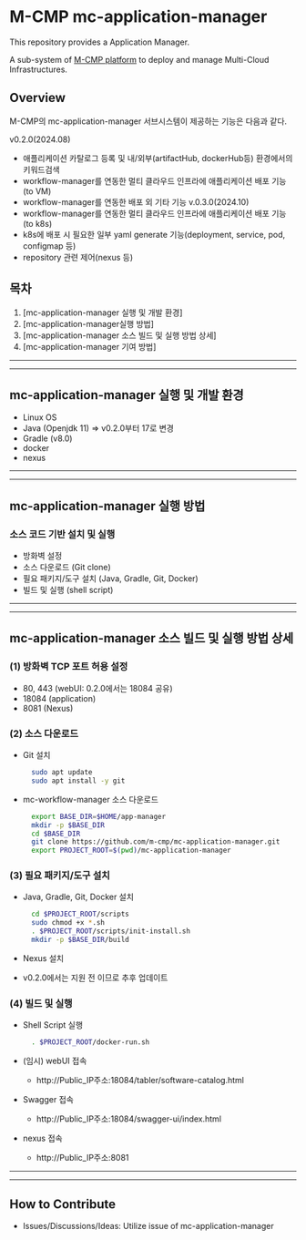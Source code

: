 # M-CMP mc-application-manager

This repository provides a Application Manager.

A sub-system of [M-CMP platform](https://github.com/m-cmp/docs/tree/main) to deploy and manage Multi-Cloud Infrastructures.

## Overview

M-CMP의 mc-application-manager 서브시스템이 제공하는 기능은 다음과 같다.

v0.2.0(2024.08)
- 애플리케이션 카탈로그 등록 및 내/외부(artifactHub, dockerHub등) 환경에서의 키워드검색
- workflow-manager를 연동한 멀티 클라우드 인프라에 애플리케이션 배포 기능(to VM)
- workflow-manager를 연동한 배포 외 기타 기능
v.0.3.0(2024.10)
- workflow-manager를 연동한 멀티 클라우드 인프라에 애플리케이션 배포 기능(to k8s)
- k8s에 배포 시 필요한 일부 yaml generate 기능(deployment, service, pod, configmap 등)
- repository 관련 제어(nexus 등)


## 목차

1. [mc-application-manager 실행 및 개발 환경]
2. [mc-application-manager실행 방법]
3. [mc-application-manager 소스 빌드 및 실행 방법 상세]
4. [mc-application-manager 기여 방법]

---

---


## mc-application-manager 실행 및 개발 환경

- Linux OS
- Java (Openjdk 11) => v0.2.0부터 17로 변경
- Gradle (v8.0)
- docker
- nexus
---

---

## mc-application-manager 실행 방법

### 소스 코드 기반 설치 및 실행

- 방화벽 설정
- 소스 다운로드 (Git clone)
- 필요 패키지/도구 설치 (Java, Gradle, Git, Docker)
- 빌드 및 실행 (shell script)

---

---

## mc-application-manager 소스 빌드 및 실행 방법 상세

### (1) 방화벽 TCP 포트 허용 설정

- 80, 443 (webUI: 0.2.0에서는 18084 공유)
- 18084 (application)
- 8081 (Nexus)

### (2) 소스 다운로드

- Git 설치
  ```bash
  	sudo apt update
  	sudo apt install -y git
  ```
- mc-workflow-manager 소스 다운로드
  ```bash
  	export BASE_DIR=$HOME/app-manager
  	mkdir -p $BASE_DIR
  	cd $BASE_DIR
  	git clone https://github.com/m-cmp/mc-application-manager.git
  	export PROJECT_ROOT=$(pwd)/mc-application-manager
  ```

### (3) 필요 패키지/도구 설치

- Java, Gradle, Git, Docker 설치

  ```bash
  	cd $PROJECT_ROOT/scripts
  	sudo chmod +x *.sh
  	. $PROJECT_ROOT/scripts/init-install.sh
  	mkdir -p $BASE_DIR/build
  ```

- Nexus 설치
- v0.2.0에서는 지원 전 이므로 추후 업데이트


### (4) 빌드 및 실행

- Shell Script 실행

  ```bash
  	. $PROJECT_ROOT/docker-run.sh

  ```

- (임시) webUI 접속
    - http://Public_IP주소:18084/tabler/software-catalog.html
- Swagger 접속
    - http://Public_IP주소:18084/swagger-ui/index.html
- nexus 접속
    - http://Public_IP주소:8081

---

---

## How to Contribute

- Issues/Discussions/Ideas: Utilize issue of mc-application-manager
